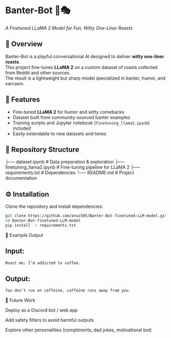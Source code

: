 # Banter-Bot 🤖🎭  
*A Finetuned LLaMA 2 Model for Fun, Witty One-Liner Roasts*  

## 📌 Overview  
Banter-Bot is a playful conversational AI designed to deliver **witty one-liner roasts**.  
This project fine-tunes **LLaMA 2** on a custom dataset of roasts collected from Reddit and other sources.  
The result is a lightweight but sharp model specialized in banter, humor, and sarcasm.  

## 🚀 Features  
- Fine-tuned **LLaMA 2** for humor and witty comebacks  
- Dataset built from community-sourced banter examples  
- Training scripts and Jupyter notebook (`finetuning_llama2.ipynb`) included  
- Easily extendable to new datasets and tones  

## 📂 Repository Structure  
├── dataset.ipynb # Data preparation & exploration
├── finetuning_llama2.ipynb # Fine-tuning pipeline for LLaMA 2
├── requirements.txt # Dependencies
└── README.md # Project documentation


## ⚙️ Installation  
Clone the repository and install dependencies:  
```bash
git clone https://github.com/anuz505/Banter-Bot-finetuned-LLM-model.git
cd Banter-Bot-finetuned-LLM-model
pip install -r requirements.txt
```
📌 Example Output

## Input:
```bash
Roast me: I’m addicted to coffee.
```

## Output:
```bash
You don’t run on caffeine, caffeine runs away from you.
```
🔮 Future Work

Deploy as a Discord bot / web app

Add safety filters to avoid harmful outputs

Explore other personalities (compliments, dad jokes, motivational bot)
